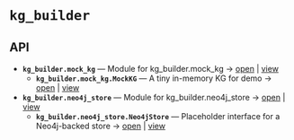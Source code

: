 # `kg_builder`

<!-- START doctoc generated TOC please keep comment here to allow auto update -->
<!-- END doctoc generated TOC please keep comment here to allow auto update -->

## API
- **`kg_builder.mock_kg`** — Module for kg_builder.mock_kg → [open](vscode://file/home/paul/kgfoundry/src/kg_builder/mock_kg.py?line=1&column=1) | [view](./mock_kg.py#L1)
  - **`kg_builder.mock_kg.MockKG`** — A tiny in-memory KG for demo → [open](vscode://file/home/paul/kgfoundry/src/kg_builder/mock_kg.py?line=10&column=1) | [view](./mock_kg.py#L10-L74)
- **`kg_builder.neo4j_store`** — Module for kg_builder.neo4j_store → [open](vscode://file/home/paul/kgfoundry/src/kg_builder/neo4j_store.py?line=1&column=1) | [view](./neo4j_store.py#L1)
  - **`kg_builder.neo4j_store.Neo4jStore`** — Placeholder interface for a Neo4j-backed store → [open](vscode://file/home/paul/kgfoundry/src/kg_builder/neo4j_store.py?line=8&column=1) | [view](./neo4j_store.py#L8-L11)
